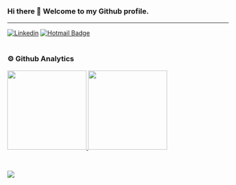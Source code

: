 ### Hi there 👋 Welcome to my Github profile.
---
[![Linkedin](https://img.shields.io/badge/-LinkedIn-blue?style=flat&logo=Linkedin&logoColor=white)](https://www.linkedin.com/in/konstantinos-mavros-96b107227/)
[![Hotmail Badge](https://img.shields.io/badge/-Hotmail-c14438?style=flat-square&logo=Gmail&logoColor=white&link=mailto:kmavros@hotmail.com)](mailto:kmavros@hotmail.com)
<br><br>


### ⚙️ Github Analytics

<p align="left">
<a href="https://github.com/mavrosk">
  <img height="180em" src="https://github-readme-stats.vercel.app/api/top-langs/?username=mavrosk&layout=compact&hide=makefile&langs_count=8&#gh-dark-mode-only"/>
  <img height="180em" src="https://github-readme-stats.vercel.app/api?username=mavrosk&count_private=true&show_icons=true&hide=issues,contribs"/>
</a>
</p>

<br>



![](https://komarev.com/ghpvc/?username=mavrosk&label=Profile+Views)
